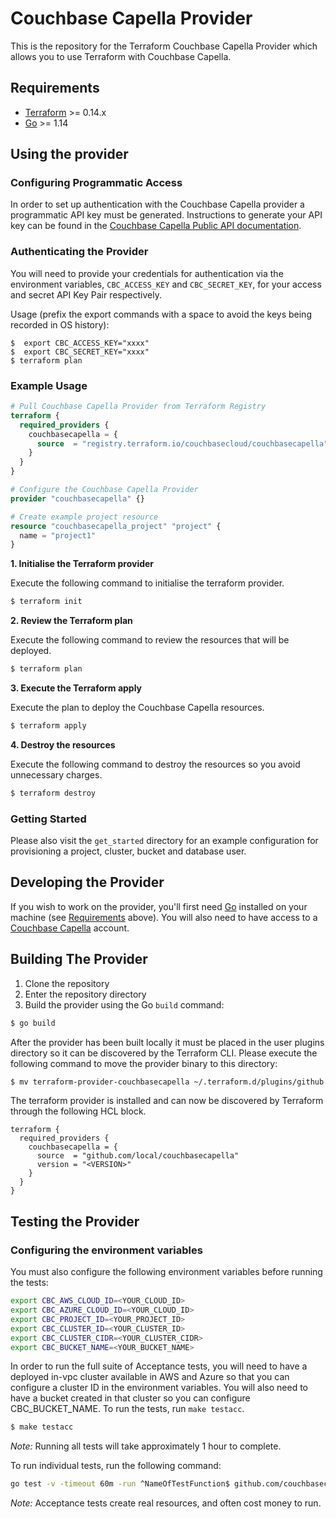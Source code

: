 # Couchbase Capella Provider

This is the repository for the Terraform Couchbase Capella Provider which allows you to use Terraform with Couchbase Capella.

## Requirements

- [Terraform](https://www.terraform.io/downloads.html) >= 0.14.x
- [Go](https://golang.org/doc/install) >= 1.14

## Using the provider

### Configuring Programmatic Access

In order to set up authentication with the Couchbase Capella provider a programmatic API key must be generated. Instructions to generate your API key can be found in the [Couchbase Capella Public API documentation](https://docs.couchbase.com/cloud/public-api-guide/using-cloud-public-api.html).

### Authenticating the Provider

You will need to provide your credentials for authentication via the environment variables,
`CBC_ACCESS_KEY` and `CBC_SECRET_KEY`,
for your access and secret API Key Pair respectively.

Usage (prefix the export commands with a space to avoid the keys being recorded in OS history):

```shell
$  export CBC_ACCESS_KEY="xxxx"
$  export CBC_SECRET_KEY="xxxx"
$ terraform plan
```

### Example Usage

```terraform
# Pull Couchbase Capella Provider from Terraform Registry
terraform {
  required_providers {
    couchbasecapella = {
      source  = "registry.terraform.io/couchbasecloud/couchbasecapella"
    }
  }
}

# Configure the Couchbase Capella Provider
provider "couchbasecapella" {}

# Create example project resource
resource "couchbasecapella_project" "project" {
  name = "project1"
}
```

**1\. Initialise the Terraform provider**

Execute the following command to initialise the terraform provider.

```bash
$ terraform init
```

**2\. Review the Terraform plan**

Execute the following command to review the resources that will be deployed.

```bash
$ terraform plan
```

**3\. Execute the Terraform apply**

Execute the plan to deploy the Couchbase Capella resources.

```bash
$ terraform apply
```

**4\. Destroy the resources**

Execute the following command to destroy the resources so you avoid unnecessary charges.

```bash
$ terraform destroy
```

### Getting Started

Please also visit the `get_started` directory for an example configuration for provisioning a project, cluster, bucket and database user.

## Developing the Provider

If you wish to work on the provider, you'll first need [Go](http://www.golang.org) installed on your machine (see [Requirements](#requirements) above). You will also need to have access to a [Couchbase Capella](https://www.couchbase.com/products/capella) account.

## Building The Provider

1. Clone the repository
1. Enter the repository directory
1. Build the provider using the Go `build` command:

```sh
$ go build
```

After the provider has been built locally it must be placed in the user plugins directory so it can be discovered by the Terraform CLI. Please execute the following command to move the provider binary to this directory:

```sh
$ mv terraform-provider-couchbasecapella ~/.terraform.d/plugins/github.com/local/couchbasecapella/<VERSION>/<OS_ARCH>
```

The terraform provider is installed and can now be discovered by Terraform through the following HCL block.

```hcl
terraform {
  required_providers {
    couchbasecapella = {
      source  = "github.com/local/couchbasecapella"
      version = "<VERSION>"
    }
  }
}
```


## Testing the Provider

### Configuring the environment variables

You must also configure the following environment variables before running the tests:

```sh
export CBC_AWS_CLOUD_ID=<YOUR_CLOUD_ID>
export CBC_AZURE_CLOUD_ID=<YOUR_CLOUD_ID>
export CBC_PROJECT_ID=<YOUR_PROJECT_ID>
export CBC_CLUSTER_ID=<YOUR_CLUSTER_ID>
export CBC_CLUSTER_CIDR=<YOUR_CLUSTER_CIDR>
export CBC_BUCKET_NAME=<YOUR_BUCKET_NAME>
```

In order to run the full suite of Acceptance tests, you will need to have a deployed in-vpc cluster available in AWS and Azure so that you can configure a cluster ID in the environment variables. You will also need to have a bucket created in that cluster so you can configure CBC_BUCKET_NAME. To run the tests, run `make testacc`.

```sh
$ make testacc
```

_Note:_ Running all tests will take approximately 1 hour to complete.

To run individual tests, run the following command:

```sh
go test -v -timeout 60m -run ^NameOfTestFunction$ github.com/couchbasecloud/terraform-provider-couchbasecapella/provider
```

_Note:_ Acceptance tests create real resources, and often cost money to run.
